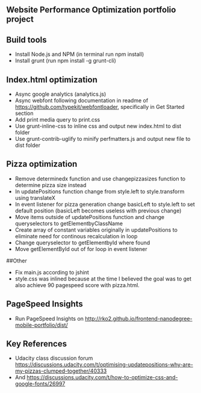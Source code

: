 ## Website Performance Optimization portfolio project

## Build tools
* Install Node.js and NPM (in terminal run npm install)
* Install grunt (run npm install -g grunt-cli)

## Index.html optimization
* Async google analytics (analytics.js)
* Async webfont following documentation in readme of https://github.com/typekit/webfontloader, specifically in Get Started section
* Add print media query to print.css
* Use grunt-inline-css to inline css and output new index.html to dist folder
* Use grunt-contrib-uglify to minify perfmatters.js and output new file to dist folder

## Pizza optimization
* Remove determinedx function and use changepizzasizes function to determine pizza size instead
* In updatePositions function change from style.left to style.transform using translateX
* In event listener for pizza generation change basicLeft to style.left to set default position (basicLeft becomes useless with previous change)
* Move items outside of updatePositions function and change queryselectors to getElementbyClassName
* Create array of constant variables originally in updatePositions to eliminate need for continous recalculation in loop
* Change queryselector to getElementbyId where found
* Move getElementById out of for loop in event listener

##Other
* Fix main.js according to jshint
* style.css was inlined because at the time I believed the goal was to get also achieve 90 pagespeed score with pizza.html.

## PageSpeed Insights
* Run PageSpeed Insights on http://rko2.github.io/frontend-nanodegree-mobile-portfolio/dist/

## Key References
* Udacity class discussion forum https://discussions.udacity.com/t/optimising-updatepositions-why-are-my-pizzas-clumped-together/40333
* And https://discussions.udacity.com/t/how-to-optimize-css-and-google-fonts/26997
